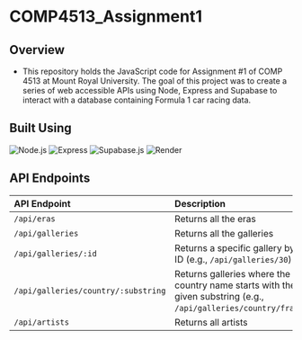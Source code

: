 # COMP4513_Assignment1

## Overview

* This repository holds the JavaScript code for Assignment #1 of COMP 4513 at Mount Royal University. The goal of this project was to create a series of web accessible APIs using Node, Express and Supabase to interact with a database containing Formula 1 car racing data.

## Built Using

![Node.js](https://img.shields.io/badge/Node.js-22.12.0-red)
![Express](https://img.shields.io/badge/Express-4.21.2-orange)
![Supabase.js](https://img.shields.io/badge/Supabase.js-2.48.1-green)
![Render](https://img.shields.io/badge/Deployed%20on-Render.com-blue)

## API Endpoints

| API Endpoint                      | Description                                                                                         |
| :-------------------------------- | :-------------------------------------------------------------------------------------------------- |
| `/api/eras`                       | Returns all the eras                                                                                |
| `/api/galleries`                  | Returns all the galleries                                                                           |
| `/api/galleries/:id`              | Returns a specific gallery by ID (e.g., `/api/galleries/30`)                                        |
| `/api/galleries/country/:substring` | Returns galleries where the country name starts with the given substring (e.g., `/api/galleries/country/fra`) |
| `/api/artists`                    | Returns all artists                                                                                 |
